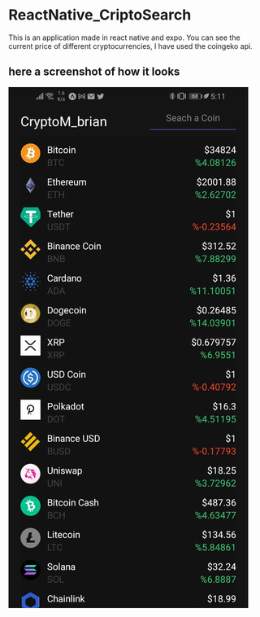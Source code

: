 # ReactNative_CriptoSearch
This is an application made in react native and expo. You can see the current price of different cryptocurrencies, I have used the coingeko api.
## here a screenshot of how it looks
![Screenshot](/img/img1.jpg?raw=true "here a screenshot of how it looks")
